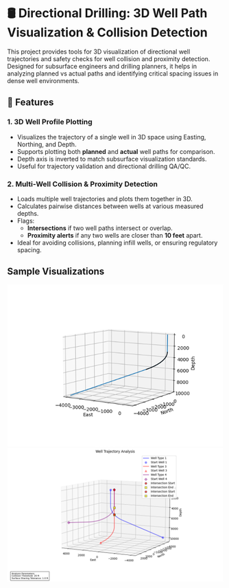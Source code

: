 # 🛢️ Directional Drilling: 3D Well Path Visualization & Collision Detection

This project provides tools for 3D visualization of directional well trajectories and safety checks for well collision and proximity detection. Designed for subsurface engineers and drilling planners, it helps in analyzing planned vs actual paths and identifying critical spacing issues in dense well environments.

## 🚀 Features

### 1. 3D Well Profile Plotting
- Visualizes the trajectory of a single well in 3D space using Easting, Northing, and Depth.
- Supports plotting both **planned** and **actual** well paths for comparison.
- Depth axis is inverted to match subsurface visualization standards.
- Useful for trajectory validation and directional drilling QA/QC.

### 2. Multi-Well Collision & Proximity Detection
- Loads multiple well trajectories and plots them together in 3D.
- Calculates pairwise distances between wells at various measured depths.
- Flags:
  - **Intersections** if two well paths intersect or overlap.
  - **Proximity alerts** if any two wells are closer than **10 feet** apart.
- Ideal for avoiding collisions, planning infill wells, or ensuring regulatory spacing.

## Sample Visualizations
![Single Well Plot](fig_build_hold.png)
![Single Well Plot](cross.png)



